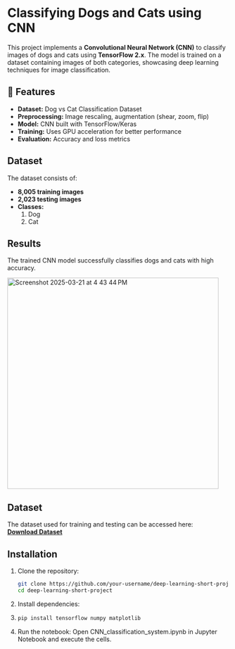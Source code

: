 # Classifying Dogs and Cats using CNN 

This project implements a **Convolutional Neural Network (CNN)** to classify images of dogs and cats using **TensorFlow 2.x**. The model is trained on a dataset containing images of both categories, showcasing deep learning techniques for image classification.  

## 📌 Features  
- **Dataset:** Dog vs Cat Classification Dataset  
- **Preprocessing:** Image rescaling, augmentation (shear, zoom, flip)  
- **Model:** CNN built with TensorFlow/Keras  
- **Training:** Uses GPU acceleration for better performance  
- **Evaluation:** Accuracy and loss metrics  


##  Dataset  
The dataset consists of:  
- **8,005 training images**  
- **2,023 testing images**  
- **Classes:**  
  1.  Dog  
  2.  Cat
 
##  Results  
The trained CNN model successfully classifies dogs and cats with high accuracy.  


<img width="480" alt="Screenshot 2025-03-21 at 4 43 44 PM" src="https://github.com/user-attachments/assets/92d930c3-f642-47ba-9d13-1185efaf7ca3" />

## Dataset
The dataset used for training and testing can be accessed here:  
[**Download Dataset**](https://drive.google.com/drive/folders/1mU1-bcZt6pM1TpyF8CzFlEqGOJC1Ymwx?usp=sharing)
 
## Installation  

1. Clone the repository:  
   ```bash
   git clone https://github.com/your-username/deep-learning-short-project.git
   cd deep-learning-short-project


2. Install dependencies:
3. ```bash
   pip install tensorflow numpy matplotlib
4. Run the notebook: Open CNN_classification_system.ipynb in Jupyter Notebook and execute the cells.

